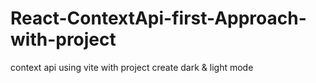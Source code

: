 # React-ContextApi-first-Approach-with-project
 context api using vite with project create dark & light mode 
